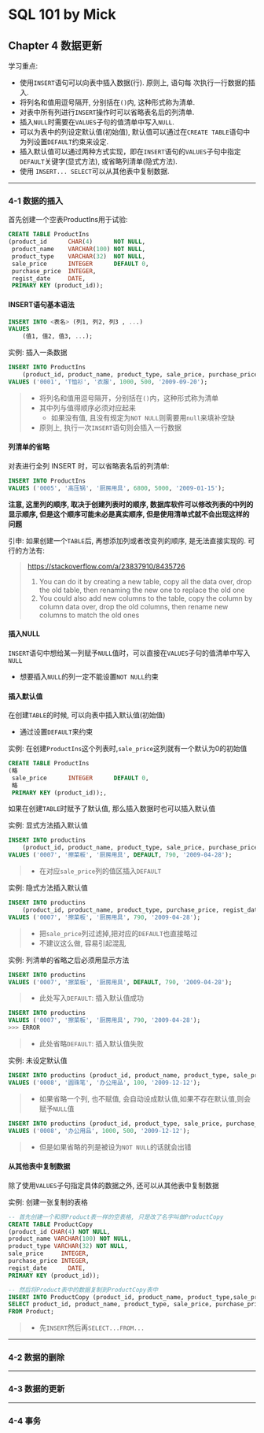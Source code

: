 # SQL 101 by Mick #
## Chapter 4 数据更新 ##

学习重点:
- 使用`INSERT`语句可以向表中插入数据(行). 原则上, 语句每 次执行一行数据的插入.
- 将列名和值用逗号隔开, 分别括在`()`内, 这种形式称为清单.
- 对表中所有列进行`INSERT`操作时可以省略表名后的列清单.
- 插入`NULL`时需要在`VALUES`子句的值清单中写入`NULL`.
- 可以为表中的列设定默认值(初始值), 默认值可以通过在`CREATE TABLE`语句中为列设置`DEFAULT`约束来设定.
- 插入默认值可以通过两种方式实现，即在`INSERT`语句的`VALUES`子句中指定`DEFAULT`关键字(显式方法), 或省略列清单(隐式方法).
- 使用 `INSERT... SELECT`可以从其他表中复制数据.


---
### 4-1 数据的插入 ###

首先创建一个空表ProductIns用于试验:
```sql
CREATE TABLE ProductIns
(product_id      CHAR(4)      NOT NULL,
 product_name    VARCHAR(100) NOT NULL,
 product_type    VARCHAR(32)  NOT NULL,
 sale_price      INTEGER      DEFAULT 0,
 purchase_price  INTEGER,
 regist_date     DATE,
 PRIMARY KEY (product_id));
```

#### INSERT语句基本语法 ####
```sql
INSERT INTO <表名> (列1, 列2, 列3 , ...) 
VALUES 
    (值1, 值2, 值3, ...);
```

实例: 插入一条数据
```sql
INSERT INTO ProductIns
    (product_id, product_name, product_type, sale_price, purchase_price, regist_date)
VALUES ('0001', 'T恤衫', '衣服', 1000, 500, '2009-09-20');
```
>- 将列名和值用逗号隔开，分别括在`()`内，这种形式称为清单
>- 其中列与值得顺序必须对应起来
>    - 如果没有值, 且没有规定为`NOT NULL`则需要用`null`来填补空缺
>- 原则上, 执行一次`INSERT`语句则会插入一行数据


#### 列清单的省略 ####

对表进行全列 INSERT 时，可以省略表名后的列清单:
```sql
INSERT INTO ProductIns 
VALUES ('0005', '高压锅', '厨房用具', 6800, 5000, '2009-01-15');
```

**注意, 这里列的顺序, 取决于创建列表时的顺序, 数据库软件可以修改列表的中列的显示顺序, 但是这个顺序可能未必是真实顺序, 但是使用清单式就不会出现这样的问题**

引申:
如果创建一个`TABLE`后, 再想添加列或者改变列的顺序, 是无法直接实现的. 可行的方法有:

> https://stackoverflow.com/a/23837910/8435726
> 1. You can do it by creating a new table, copy all the data over, drop the old table, then renaming the new one to replace the old one
> 2. You could also add new columns to the table, copy the column by column data over, drop the old columns, then rename new columns to match the old ones


#### 插入NULL ####

`INSERT`语句中想给某一列赋予`NULL`值时，可以直接在`VALUES`子句的值清单中写入`NULL`
- 想要插入`NULL`的列一定不能设置`NOT NULL`约束


#### 插入默认值 ####

在创建`TABLE`的时候, 可以向表中插入默认值(初始值)
- 通过设置`DEFAULT`来约束

实例: 在创建`ProductIns`这个列表时,`sale_price`这列就有一个默认为0的初始值
```sql
CREATE TABLE ProductIns
(略
 sale_price      INTEGER      DEFAULT 0,
 略
 PRIMARY KEY (product_id));,
```

如果在创建`TABLE`时赋予了默认值, 那么插入数据时也可以插入默认值

实例: 显式方法插入默认值
```sql
INSERT INTO productins
    (product_id, product_name, product_type, sale_price, purchase_price, regist_date)
VALUES ('0007', '擦菜板', '厨房用具', DEFAULT, 790, '2009-04-28');
```
>- 在对应`sale_price`列的值区插入`DEFAULT`

实例: 隐式方法插入默认值

```sql
INSERT INTO productins
    (product_id, product_name, product_type, purchase_price, regist_date)
VALUES ('0007', '擦菜板', '厨房用具', 790, '2009-04-28');
```
>- 把`sale_price`列过滤掉,把对应的`DEFAULT`也直接略过
>- 不建议这么做, 容易引起混乱


实例: 列清单的省略之后必须用显示方法
```sql
INSERT INTO productins
VALUES ('0007', '擦菜板', '厨房用具', DEFAULT, 790, '2009-04-28');
```
>- 此处写入`DEFAULT`: 插入默认值成功


```sql
INSERT INTO productins
VALUES ('0007', '擦菜板', '厨房用具', 790, '2009-04-28');
>>> ERROR
```
>- 此处省略`DEFAULT`: 插入默认值失败


实例: 未设定默认值
```sql
INSERT INTO productins (product_id, product_name, product_type, sale_price, regist_date)
VALUES ('0008', '圆珠笔', '办公用品', 100, '2009-12-12');
```
>- 如果省略一个列, 也不赋值, 会自动设成默认值,如果不存在默认值,则会赋予`NULL`值

```sql
INSERT INTO productins (product_id, product_type, sale_price, purchase_price, regist_date)
VALUES ('0008', '办公用品', 1000, 500, '2009-12-12');
```
> - 但是如果省略的列是被设为`NOT NULL`的话就会出错


#### 从其他表中复制数据 ####

除了使用`VALUES`子句指定具体的数据之外, 还可以从其他表中复制数据

实例: 创建一张复制的表格

```sql
-- 首先创建一个和原Product表一样的空表格, 只是改了名字叫做ProductCopy
CREATE TABLE ProductCopy
(product_id CHAR(4) NOT NULL,
product_name VARCHAR(100) NOT NULL,
product_type VARCHAR(32) NOT NULL,
sale_price     INTEGER,
purchase_price INTEGER,
regist_date      DATE,
PRIMARY KEY (product_id));
```

```sql
-- 然后将Product表中的数据复制到ProductCopy表中
INSERT INTO ProductCopy (product_id, product_name, product_type,sale_price, purchase_price, regist_date)
SELECT product_id, product_name, product_type, sale_price, purchase_price, regist_date
FROM Product;
```
>- 先`INSERT`然后再`SELECT...FROM...`





---
### 4-2 数据的删除 ###






---
### 4-3 数据的更新 ###






---
### 4-4 事务 ###
